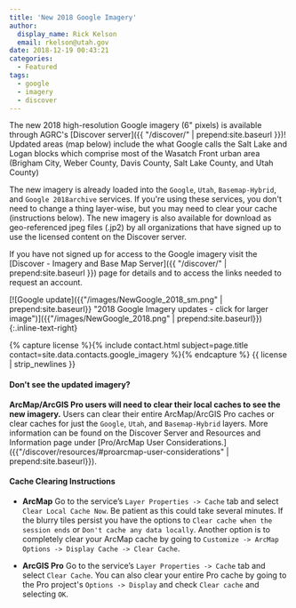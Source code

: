 ```yaml
---
title: 'New 2018 Google Imagery'
author:
  display_name: Rick Kelson
  email: rkelson@utah.gov
date: 2018-12-19 00:43:21
categories:
  - Featured
tags:
  - google
  - imagery
  - discover
---
```


The new 2018 high-resolution Google imagery (6" pixels) is available through AGRC's [Discover server]({{ "/discover/" | prepend:site.baseurl }})! Updated areas (map below) include the what Google calls the Salt Lake and Logan blocks which comprise most of the Wasatch Front urban area (Brigham City, Weber County, Davis County, Salt Lake County, and Utah County)

The new imagery is already loaded into the `Google`, `Utah`, `Basemap-Hybrid`, and `Google 2018archive` services. If you're using these services, you don't need to change a thing layer-wise, but you may need to clear your cache (instructions below). The new imagery is also available for download as geo-referenced jpeg files (.jp2) by all organizations that have signed up to use the licensed content on the Discover server.

If you have not signed up for access to the Google imagery visit the [Discover - Imagery and Base Map Server]({{ "/discover/" | prepend:site.baseurl }}) page for details and to access the links needed to request an account.

[![Google update]({{"/images/NewGoogle_2018_sm.png" | prepend:site.baseurl}} "2018 Google Imagery updates - click for larger image")]({{"/images/NewGoogle_2018.png" | prepend:site.baseurl}}){:.inline-text-right}

{% capture license %}{% include contact.html subject=page.title contact=site.data.contacts.google_imagery %}{% endcapture %}
{{ license | strip_newlines }}

#### Don't see the updated imagery?

**ArcMap/ArcGIS Pro users will need to clear their local caches to see the new imagery.** Users can clear their entire ArcMap/ArcGIS Pro caches or clear caches for just the `Google`, `Utah`, and `Basemap-Hybrid` layers. More information can be found on the Discover Server and Resources and Information page under [Pro/ArcMap User Considerations.]({{"/discover/resources/#proarcmap-user-considerations" | prepend:site.baseurl}}).

#### Cache Clearing Instructions

- **ArcMap** Go to the service’s `Layer Properties -> Cache` tab and select `Clear Local Cache Now`. Be patient as this could take several minutes. If the blurry tiles persist you have the options to `Clear cache when the session ends` or `Don't cache any data locally`. Another option is to completely clear your ArcMap cache by going to `Customize -> ArcMap Options -> Display Cache -> Clear Cache`.

- **ArcGIS Pro** Go to the service’s `Layer Properties -> Cache` tab and select `Clear Cache`. You can also clear your entire Pro cache by going to the Pro project's `Options -> Display` and check `Clear cache` and selecting `OK`.
